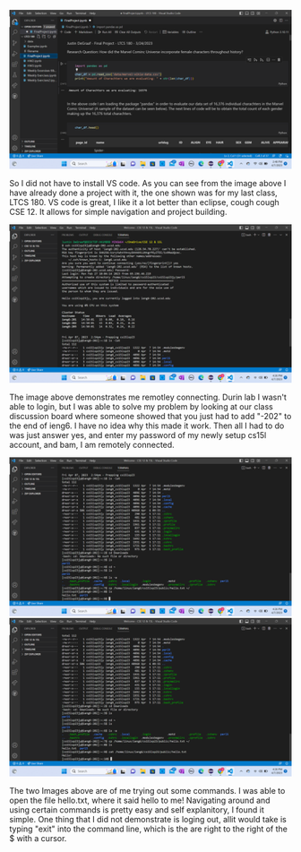 ![Image](Screenshot(17).png)

So I did not have to install VS code. As you can see from the image above I have already done a project with it, the one shown was for my last class, LTCS 180. VS code is great, I like it a lot better than eclipse, cough cough CSE 12. It allows for simple navigation and project building.

![Image](login.png)

The image above demonstrates me remotley connecting. Durin lab I wasn't able to login, but I was able to solve my problem by looking at our class discussion board where someone showed that you just had to add "-202" to the end of ieng6. I have no idea why this made it work. Then all I had to do was just answer yes, and enter my password of my newly setup cs15l account, and bam, I am remotely connected.

![Image](tryingCommands1.png)
![Image](tryingCommands2.png)

The two Images above are of me trying out some commands. I was able to open the file hello.txt, where it said hello to me! Navigating around and using certain commands is pretty easy and self explanitory, I found it simple. One thing that I did not demonstrate is loging out, allit would take is typing "exit" into the command line, which is the are right to the right of the $ with a cursor.
